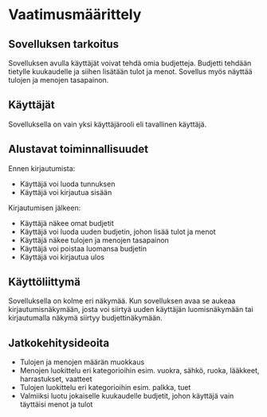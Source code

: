 # Vaatimusmäärittely

## Sovelluksen tarkoitus
Sovelluksen avulla käyttäjät voivat tehdä omia budjetteja. Budjetti tehdään tietylle kuukaudelle ja siihen lisätään tulot ja menot. Sovellus myös näyttää tulojen ja menojen tasapainon.

## Käyttäjät
Sovelluksella on vain yksi käyttäjärooli eli tavallinen käyttäjä.

## Alustavat toiminnallisuudet
Ennen kirjautumista:
- Käyttäjä voi luoda tunnuksen
- Käyttäjä voi kirjautua sisään

Kirjautumisen jälkeen:
- Käyttäjä näkee omat budjetit
- Käyttäjä voi luoda uuden budjetin, johon lisää tulot ja menot
- Käyttäjä näkee tulojen ja menojen tasapainon
- Käyttäjä voi poistaa luomansa budjetin
- Käyttäjä voi kirjautua ulos

## Käyttöliittymä

Sovelluksella on kolme eri näkymää. Kun sovelluksen avaa se aukeaa kirjautumisnäkymään, josta voi siirtyä uuden käyttäjän luomisnäkymään tai kirjautumalla näkymä siirtyy budjettinäkymään.

## Jatkokehitysideoita

- Tulojen ja menojen määrän muokkaus
- Menojen luokittelu eri kategorioihin esim. vuokra, sähkö, ruoka, lääkkeet, harrastukset, vaatteet
- Tulojen luokittelu eri kategorioihin esim. palkka, tuet
- Valmiiksi luotu jokaiselle kuukaudelle budjetit, johon käyttäjä vain täyttäisi menot ja tulot
